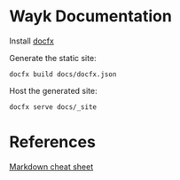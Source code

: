 
# Wayk Documentation

Install [docfx](https://dotnet.github.io/docfx/tutorial/docfx_getting_started.html)

Generate the static site:

    docfx build docs/docfx.json

Host the generated site:

    docfx serve docs/_site

# References

[Markdown cheat sheet](https://commonmark.org/help/)
